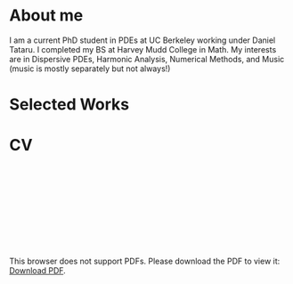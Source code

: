 # About me

I am a current PhD student in PDEs at UC Berkeley working under Daniel Tataru. I completed my BS at Harvey Mudd College in Math. My interests are in Dispersive PDEs, Harmonic Analysis, Numerical Methods, and Music (music is mostly separately but not always!)

# Selected Works

# CV

<object data="http://yoursite.com/the.pdf" type="application/pdf" width="700px" height="700px">
    <embed src="http://ryanmart00.github.io/cv.pdf">
        <p>This browser does not support PDFs. Please download the PDF to view it: <a href="http://ryanmart00.github.io/cv.pdf">Download PDF</a>.</p>
    </embed>
</object>
